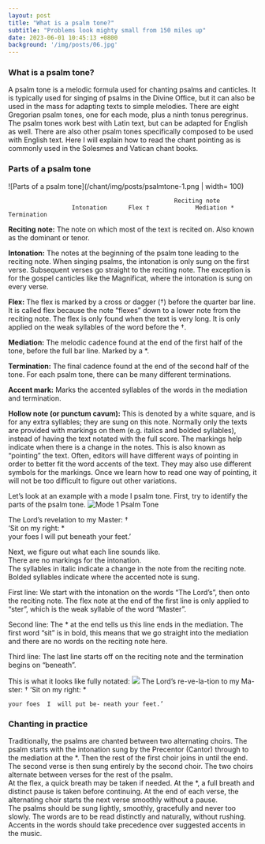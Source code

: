 ```yaml
---
layout: post
title: "What is a psalm tone?"
subtitle: "Problems look mighty small from 150 miles up"
date: 2023-06-01 10:45:13 +0800
background: '/img/posts/06.jpg'
---
```


### What is a psalm tone?
A psalm tone is a melodic formula used for chanting psalms and canticles. It is typically used for singing of psalms in the Divine Office, but it can also be used in the mass for adapting texts to simple melodies. There are eight Gregorian psalm tones, one for each mode, plus a ninth tonus peregrinus. The psalm tones work best with Latin text, but can be adapted for English as well. There are also other psalm tones specifically composed to be used with English text. Here I will explain how to read the chant pointing as is commonly used in the Solesmes and Vatican chant books.

### Parts of a psalm tone

![Parts of a psalm tone](/chant/img/posts/psalmtone-1.png | width= 100)

		                                           Reciting note
                      Intonation      Flex †             Mediation *             Termination

**Reciting note:** The note on which most of the text is recited on. Also known as the dominant or tenor.

**Intonation:** The notes at the beginning of the psalm tone leading to the reciting note. When singing psalms, the intonation is only sung on the first verse. Subsequent verses go straight to the reciting note. The exception is for the gospel canticles like the Magnificat, where the intonation is sung on every verse.

**Flex:** The flex is marked by a cross or dagger (†) before the quarter bar line. It is called flex because the note “flexes” down to a lower note from the reciting note. The flex is only found when the text is very long. It is only applied on the weak syllables of the word before the †.

**Mediation:**  The melodic cadence found at the end of the first half of the tone, before the full bar line. Marked by a *.

**Termination:** The final cadence found at the end of the second half of the tone. For each psalm tone, there can be many different terminations.

**Accent mark:** Marks the accented syllables of the words in the mediation and termination.

**Hollow note (or punctum cavum):** This is denoted by a white square, and is for any extra syllables; they are sung on this note.
Normally only the texts are provided with markings on them (e.g. italics and bolded syllables), instead of having the text notated with the full score. The markings help indicate when there is a change in the notes. This is also known as “pointing” the text. Often, editors will have different ways of pointing in order to better fit the word accents of the text. They may also use different symbols for the markings. Once we learn how to read one way of pointing, it will not be too difficult to figure out other variations. 

Let’s look at an example with a mode I psalm tone.
First, try to identify the parts of the psalm tone.
![Mode 1 Psalm Tone](/chant/img/posts/psalmtone-2.png)

The Lord’s revelation to my Master: †  
‘Sit on my right: *  
your foes I will put beneath your feet.’

Next, we figure out what each line sounds like.  
There are no markings for the intonation.  
The syllables in italic indicate a change in the note from the reciting note.  
Bolded syllables indicate where the accented note is sung.

First line: We start with the intonation on the words “The Lord’s”, then onto the reciting note. The flex note at the end of the first line is only applied to “ster”, which is the weak syllable of the word “Master”.

Second line: The * at the end tells us this line ends in the mediation. The first word “sit” is in bold, this means that we go straight into the mediation and there are no words on the reciting note here.

Third line: The last line starts off on the reciting note and the termination begins on “beneath”.

This is what it looks like fully notated:
![](/chant/img/posts/psalmtone-2.png)
  The Lord’s re-ve-la-tion to my Ma-ster: †   ‘Sit   on   my right: *

    your foes  I  will put be- neath your feet.’
 
### Chanting in practice
Traditionally, the psalms are chanted between two alternating choirs. The psalm starts with the intonation sung by the Precentor (Cantor) through to the mediation at the *. Then the rest of the first choir joins in until the end. The second verse is then sung entirely by the second choir. The two choirs alternate between verses for the rest of the psalm.  
At the flex, a quick breath may be taken if needed. At the *, a full breath and distinct pause is taken before continuing. At the end of each verse, the alternating choir starts the next verse smoothly without a pause.  
The psalms should be sung lightly, smoothly, gracefully and never too slowly. The words are to be read distinctly and naturally, without rushing. Accents in the words should take precedence over suggested accents in the music.